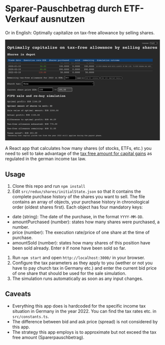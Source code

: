 # Sparer-Pauschbetrag durch ETF-Verkauf ausnutzen

Or in English: Optimally capitalize on tax-free allowance by selling shares.

![Screenshot of app](public/screenshot.png 'Screenshot of app')

A React app that calculates how many shares (of stocks, ETFs, etc.) you need to sell to take advantage of the [tax free amount for capital gains](https://de.wikipedia.org/wiki/Sparer-Pauschbetrag) as regulated in the german income tax law.

## Usage

 1. Clone this repo and run `npm install`
 1. Edit `src/redux/shares/initialState.json` so that it contains the complete purchase history of the shares you want to sell. The file contains an array of objects, your purchase history in chronological order (oldest shares first). Each object has four mandatory keys:
  * date (string): The date of the purchase, in the format `YYYY-MM-DD`.
  * amountPurchased (number): states how many shares were purchased, a number.
  * price (number): The execution rate/price of one share at the time of purchase.
  * amountSold (number): states how many shares of this position have been sold already. Enter `0` if none have been sold so far.
 1. Run `npm start` and open `http://localhost:3000/` in your browser.
 1. Configure the tax parameters as they apply to you (wether or not you have to pay church tax in Germany etc.) and enter the current bid price of one share that should be used for the sale simulation.
 1. The simulation runs automatically as soon as any input changes.

## Caveats

 * Everything this app does is hardcoded for the specific income tax situation in Germany in the year 2022. You can find the tax rates etc. in `src/constants.ts`.
 * The difference between bid and ask price (spread) is not considered by this app.
 * The strategy this app employs is to approximate but not exceed the tax free amount (Sparerpauschbetrag).
